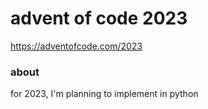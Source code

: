 advent of code 2023
===================

https://adventofcode.com/2023

### about

for 2023, I'm planning to implement in python
